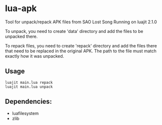 # lua-apk
Tool for unpack/repack APK files from SAO Lost Song
Running on luajit 2.1.0

To unpack, you need to create 'data' directory and add the files to be unpacked there. 

To repack files, you need to create 'repack' directory and add the files there that need to be replaced in the original APK. 
The path to the file must match exactly how it was unpacked.

## Usage
```
luajit main.lua repack
luajit main.lua unpack
```

## Dependencies:

- luafilesystem
- zlib